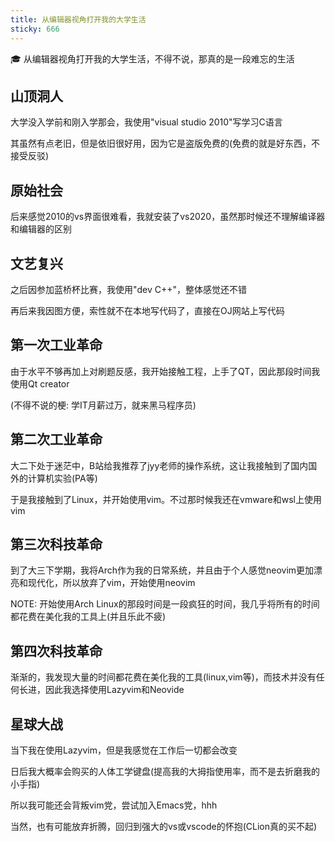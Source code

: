```yaml
---
title: 从编辑器视角打开我的大学生活
sticky: 666
---
```


🎓 从编辑器视角打开我的大学生活，不得不说，那真的是一段难忘的生活

## 山顶洞人

大学没入学前和刚入学那会，我使用"visual studio 2010"写学习C语言

其虽然有点老旧，但是依旧很好用，因为它是盗版免费的(免费的就是好东西，不接受反驳)

## 原始社会

后来感觉2010的vs界面很难看，我就安装了vs2020，虽然那时候还不理解编译器和编辑器的区别

## 文艺复兴

之后因参加蓝桥杯比赛，我使用"dev C++"，整体感觉还不错

再后来我因图方便，索性就不在本地写代码了，直接在OJ网站上写代码

## 第一次工业革命

由于水平不够再加上对刷题反感，我开始接触工程，上手了QT，因此那段时间我使用Qt creator

(不得不说的梗: 学IT月薪过万，就来黑马程序员)

## 第二次工业革命

大二下处于迷茫中，B站给我推荐了jyy老师的操作系统，这让我接触到了国内国外的计算机实验(PA等)

于是我接触到了Linux，并开始使用vim。不过那时候我还在vmware和wsl上使用vim

## 第三次科技革命

到了大三下学期，我将Arch作为我的日常系统，并且由于个人感觉neovim更加漂亮和现代化，所以放弃了vim，开始使用neovim

NOTE: 开始使用Arch Linux的那段时间是一段疯狂的时间，我几乎将所有的时间都花费在美化我的工具上(并且乐此不疲)

## 第四次科技革命

渐渐的，我发现大量的时间都花费在美化我的工具(linux,vim等)，而技术并没有任何长进，因此我选择使用Lazyvim和Neovide

## 星球大战

当下我在使用Lazyvim，但是我感觉在工作后一切都会改变

日后我大概率会购买的人体工学键盘(提高我的大拇指使用率，而不是去折磨我的小手指)

所以我可能还会背叛vim党，尝试加入Emacs党，hhh

当然，也有可能放弃折腾，回归到强大的vs或vscode的怀抱(CLion真的买不起)
